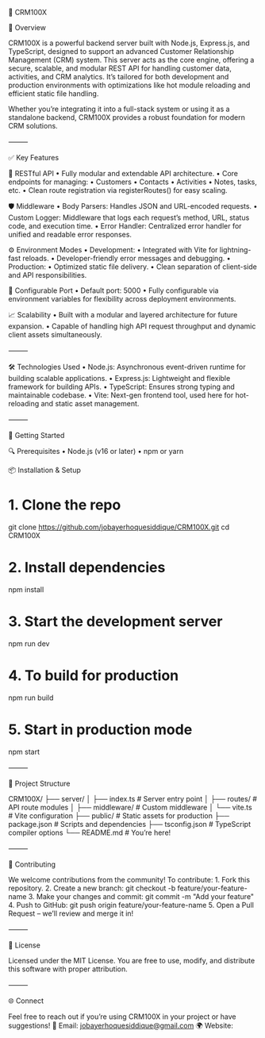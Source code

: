 🚀 CRM100X 

🧩 Overview

CRM100X is a powerful backend server built with Node.js, Express.js, and TypeScript, designed to support an advanced Customer Relationship Management (CRM) system. This server acts as the core engine, offering a secure, scalable, and modular REST API for handling customer data, activities, and CRM analytics. It’s tailored for both development and production environments with optimizations like hot module reloading and efficient static file handling.

Whether you’re integrating it into a full-stack system or using it as a standalone backend, CRM100X provides a robust foundation for modern CRM solutions.

⸻

✅ Key Features

🔌 RESTful API
	•	Fully modular and extendable API architecture.
	•	Core endpoints for managing:
	•	Customers
	•	Contacts
	•	Activities
	•	Notes, tasks, etc.
	•	Clean route registration via registerRoutes() for easy scaling.

🛡️ Middleware
	•	Body Parsers: Handles JSON and URL-encoded requests.
	•	Custom Logger: Middleware that logs each request’s method, URL, status code, and execution time.
	•	Error Handler: Centralized error handler for unified and readable error responses.

⚙️ Environment Modes
	•	Development:
	•	Integrated with Vite for lightning-fast reloads.
	•	Developer-friendly error messages and debugging.
	•	Production:
	•	Optimized static file delivery.
	•	Clean separation of client-side and API responsibilities.

🔧 Configurable Port
	•	Default port: 5000
	•	Fully configurable via environment variables for flexibility across deployment environments.

📈 Scalability
	•	Built with a modular and layered architecture for future expansion.
	•	Capable of handling high API request throughput and dynamic client assets simultaneously.

⸻

🛠️ Technologies Used
	•	Node.js: Asynchronous event-driven runtime for building scalable applications.
	•	Express.js: Lightweight and flexible framework for building APIs.
	•	TypeScript: Ensures strong typing and maintainable codebase.
	•	Vite: Next-gen frontend tool, used here for hot-reloading and static asset management.

⸻

🚀 Getting Started

🔍 Prerequisites
	•	Node.js (v16 or later)
	•	npm or yarn

📦 Installation & Setup

# 1. Clone the repo
git clone https://github.com/jobayerhoquesiddique/CRM100X.git
cd CRM100X

# 2. Install dependencies
npm install

# 3. Start the development server
npm run dev

# 4. To build for production
npm run build

# 5. Start in production mode
npm start



⸻

📁 Project Structure

CRM100X/
├── server/
│   ├── index.ts         # Server entry point
│   ├── routes/          # API route modules
│   ├── middleware/      # Custom middleware
│   └── vite.ts          # Vite configuration
├── public/              # Static assets for production
├── package.json         # Scripts and dependencies
├── tsconfig.json        # TypeScript compiler options
└── README.md            # You’re here!



⸻

🤝 Contributing

We welcome contributions from the community! To contribute:
	1.	Fork this repository.
	2.	Create a new branch:
git checkout -b feature/your-feature-name
	3.	Make your changes and commit:
git commit -m "Add your feature"
	4.	Push to GitHub:
git push origin feature/your-feature-name
	5.	Open a Pull Request – we’ll review and merge it in!

⸻

📄 License

Licensed under the MIT License. You are free to use, modify, and distribute this software with proper attribution.

⸻

🌐 Connect

Feel free to reach out if you’re using CRM100X in your project or have suggestions!
📧 Email: jobayerhoquesiddique@gmail.com 
🌍 Website: 
